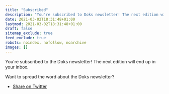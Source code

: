 ```yaml
---
title: "Subscribed"
description: "You're subscribed to Doks newsletter! The next edition will end up in your inbox."
date: 2021-03-02T18:31:48+01:00
lastmod: 2021-03-02T18:31:48+01:00
draft: false
sitemap_exclude: true
feed_exclude: true
robots: noindex, nofollow, noarchive
images: []
---
```


You're subscribed to the Doks newsletter! The next edition will end up in your inbox.

Want to spread the word about the Doks newsletter?

- [Share on Twitter](https://twitter.com/intent/tweet?url=https%3A%2F%2Fgetdoks.org%2F&text=I%20just%20subscribed%20to%20the%20Doks%20newsletter%21&hashtags=gohugo%2Cjamstack%2Cdoks)
